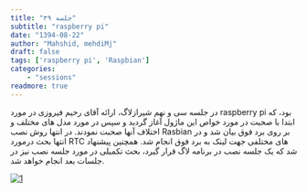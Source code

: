 ```yaml
---
title: "جلسه ۳۹"
subtitle: "raspberry pi"
date: "1394-08-22"
author: "Mahshid, mehdiMj"
draft: false
tags: ['raspberry pi', 'Raspbian']
categories:
    - "sessions"
readmore: true
---
```

در جلسه سی و نهم شیرازلاگ، ارائه آقای رحیم فیروزی در مورد raspberry pi بود، که ابتدا با صحبت در مورد خواص این ماژول آغاز گردید و سپس در مورد مدل های مختلف و اختلاف آنها صحبت نمودند. در انتها روش نصب Rasbian بر روی برد فوق بیان شد و در انتها بحث درمورد RTC های مختلفی جهت لینک به برد فوق انجام شد. همچنین پیشنهاد شد که یک جلسه نصب در برنامه لاگ قرار گیرد، بحث تکمیلی در مورد جلسه نصب نیز در جلسات بعد انجام خواهد شد.

<!--FIXME missing file [rasp](https://shirazlug.ir/wp-content/uploads/2015/11/rasp.zip)-->

[![1](/img/96e005b4-fdbb-11e6-86dd-a088b4d860141488289281.3354676.jpeg)](/img/96e005b4-fdbb-11e6-86dd-a088b4d860141488289281.3354676.jpeg)
